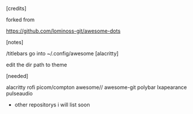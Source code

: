 [credits]

forked from

https://github.com/lominoss-git/awesome-dots

[notes]

/titlebars go into ~/.config/awesome
[alacritty]

edit the dir path to theme

[needed]

alacritty
rofi
picom/compton
awesome// awesome-git
polybar
lxapearance
pulseaudio

- other repositorys i will list soon
